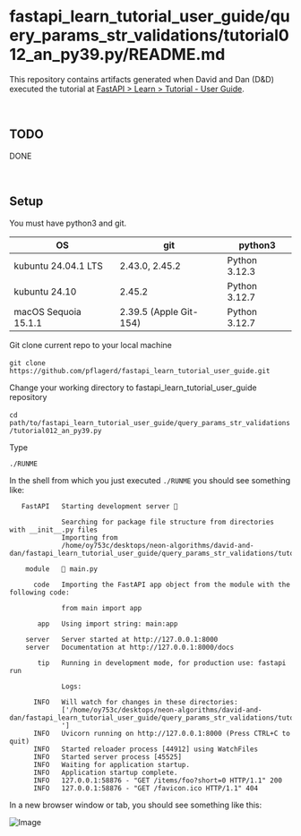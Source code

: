 # fastapi_learn_tutorial_user_guide/query_params_str_validations/tutorial012_an_py39.py/README.md

This repository contains artifacts generated when David and Dan (D&D) executed the tutorial at [FastAPI > Learn > Tutorial - User Guide](https://fastapi.tiangolo.com/tutorial).

<br>

## TODO
   DONE

<br>

## Setup
You must have python3 and git.

| OS | git | python3 |
| -------- | -------- | -------- |
| kubuntu 24.04.1 LTS   | 2.43.0, 2.45.2   | Python 3.12.3   |
| kubuntu 24.10   | 2.45.2   | Python 3.12.7   |
| macOS Sequoia 15.1.1   | 2.39.5 (Apple Git-154)   | Python 3.12.7   |

Git clone current repo to your local machine

​	`git clone https://github.com/pflagerd/fastapi_learn_tutorial_user_guide.git`

Change your working directory to fastapi_learn_tutorial_user_guide repository

​	`cd path/to/fastapi_learn_tutorial_user_guide/query_params_str_validations/tutorial012_an_py39.py`

Type

 ```commandline
./RUNME
```

In the shell from which you just executed `./RUNME` you should see something like:
```
   FastAPI   Starting development server 🚀

             Searching for package file structure from directories with __init__.py files
             Importing from
             /home/oy753c/desktops/neon-algorithms/david-and-dan/fastapi_learn_tutorial_user_guide/query_params_str_validations/tutorial012_an_py39.py

    module   🐍 main.py

      code   Importing the FastAPI app object from the module with the following code:

             from main import app

       app   Using import string: main:app

    server   Server started at http://127.0.0.1:8000
    server   Documentation at http://127.0.0.1:8000/docs

       tip   Running in development mode, for production use: fastapi run

             Logs:

      INFO   Will watch for changes in these directories:
             ['/home/oy753c/desktops/neon-algorithms/david-and-dan/fastapi_learn_tutorial_user_guide/query_params_str_validations/tutorial012_an_py39.py
             ']
      INFO   Uvicorn running on http://127.0.0.1:8000 (Press CTRL+C to quit)
      INFO   Started reloader process [44912] using WatchFiles
      INFO   Started server process [45525]
      INFO   Waiting for application startup.
      INFO   Application startup complete.
      INFO   127.0.0.1:58876 - "GET /items/foo?short=0 HTTP/1.1" 200
      INFO   127.0.0.1:58876 - "GET /favicon.ico HTTP/1.1" 404
```

In a new browser window or tab, you should see something like this:

![Image](https://github.com/user-attachments/assets/723074cd-a57a-4b8e-b97a-45b0b7b6078e)
